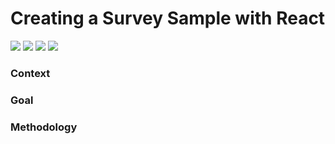 # Creating a Survey Sample with React

<img src="https://img.shields.io/badge/language-JavaScript-yellow.svg" style="zoom:100%;" /> <img src="https://img.shields.io/badge/language-HTML-green.svg" style="zoom:100%;" /> <img src="https://img.shields.io/badge/language-CSS-orange.svg" style="zoom:100%;" /> <img src="https://img.shields.io/badge/package-REACT-darkblue.svg" style="zoom:100%;" />

### Context

### Goal

### Methodology
